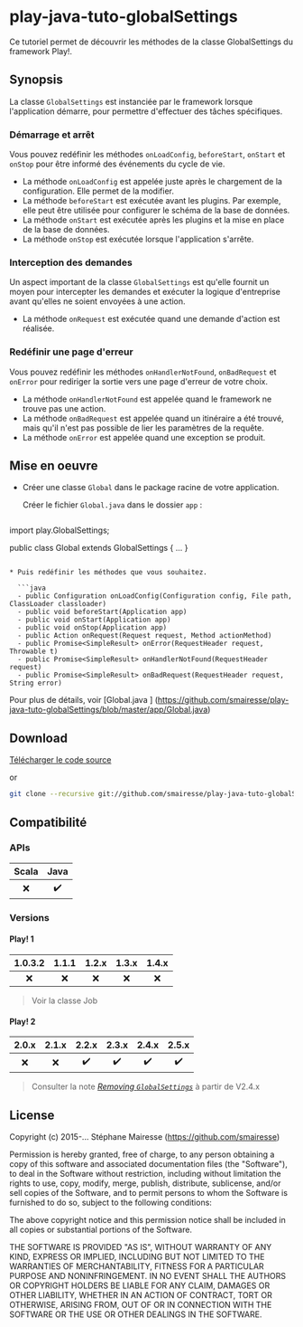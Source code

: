 # play-java-tuto-globalSettings

Ce tutoriel permet de découvrir les méthodes de la classe GlobalSettings du framework Play!.

## Synopsis

La classe `GlobalSettings` est instanciée par le framework lorsque l'application démarre, pour permettre d'effectuer des tâches spécifiques.

### Démarrage et arrêt

Vous pouvez redéfinir les méthodes `onLoadConfig`, `beforeStart`, `onStart` et `onStop` pour être informé des événements du cycle de vie.
* La méthode `onLoadConfig` est appelée juste après le chargement de la configuration. Elle permet de la modifier.
* La méthode `beforeStart` est exécutée avant les plugins. Par exemple, elle peut être utilisée pour configurer le schéma de la base de données.
* La méthode `onStart` est exécutée après les plugins et la mise en place de la base de données.
* La méthode `onStop` est exécutée lorsque l'application s'arrête.

### Interception des demandes

Un aspect important de la classe `GlobalSettings` est qu'elle fournit un moyen pour intercepter les demandes et exécuter la logique d'entreprise avant qu'elles ne soient envoyées à une action.
* La méthode `onRequest` est exécutée quand une demande d'action est réalisée.

### Redéfinir une page d'erreur

Vous pouvez redéfinir les méthodes `onHandlerNotFound`, `onBadRequest` et `onError` pour rediriger la sortie vers une page d'erreur de votre choix.

* La méthode `onHandlerNotFound` est appelée quand le framework ne trouve pas une action.
* La méthode `onBadRequest` est appelée quand un itinéraire a été trouvé, mais qu'il n'est pas possible de lier les paramètres de la requête.
* La méthode `onError` est appelée quand une exception se produit.

## Mise en oeuvre

* Créer une classe `Global` dans le package racine de votre application.

  Créer le fichier `Global.java` dans le dossier `app` :

  ```java
import play.GlobalSettings;

public class Global extends GlobalSettings {
 ...
}
```

* Puis redéfinir les méthodes que vous souhaitez.
 
  ```java
  - public Configuration onLoadConfig(Configuration config, File path, ClassLoader classloader)
  - public void beforeStart(Application app)
  - public void onStart(Application app)
  - public void onStop(Application app) 
  - public Action onRequest(Request request, Method actionMethod)
  - public Promise<SimpleResult> onError(RequestHeader request, Throwable t)
  - public Promise<SimpleResult> onHandlerNotFound(RequestHeader request)
  - public Promise<SimpleResult> onBadRequest(RequestHeader request, String error)
  ```
  Pour plus de détails, voir [Global.java ] (https://github.com/smairesse/play-java-tuto-globalSettings/blob/master/app/Global.java)

## Download

[Télécharger le code source](https://github.com/smairesse/play-java-tuto-globalSettings/archive/master.zip)

or 

```bash
git clone --recursive git://github.com/smairesse/play-java-tuto-globalSettings.git
```

## Compatibilité

### APIs

| Scala              | Java               |
|:------------------:|:------------------:|
| :x:                | :heavy_check_mark: |

### Versions

#### Play! 1

| 1.0.3.2            | 1.1.1              | 1.2.x              | 1.3.x              | 1.4.x              |
|:------------------:|:------------------:|:------------------:|:------------------:|:------------------:|
| :x:                | :x:                | :x:                | :x:                | :x:                |

> Voir la classe Job

#### Play! 2

| 2.0.x              | 2.1.x              | 2.2.x              | 2.3.x              | 2.4.x              | 2.5.x              |
|:------------------:|:------------------:|:------------------:|:------------------:|:------------------:|:------------------:|
| :x:                | :x:                | :heavy_check_mark: | :heavy_check_mark: | :heavy_check_mark: | :heavy_check_mark: |

> Consulter la note [*Removing `GlobalSettings`*](https://www.playframework.com/documentation/2.4.x/GlobalSettings) à partir de V2.4.x

## License

Copyright (c) 2015-... Stéphane Mairesse (https://github.com/smairesse)

Permission is hereby granted, free of charge, to any person obtaining
a copy of this software and associated documentation files (the
"Software"), to deal in the Software without restriction, including
without limitation the rights to use, copy, modify, merge, publish,
distribute, sublicense, and/or sell copies of the Software, and to
permit persons to whom the Software is furnished to do so, subject to
the following conditions:

The above copyright notice and this permission notice shall be
included in all copies or substantial portions of the Software.

THE SOFTWARE IS PROVIDED "AS IS", WITHOUT WARRANTY OF ANY KIND,
EXPRESS OR IMPLIED, INCLUDING BUT NOT LIMITED TO THE WARRANTIES OF
MERCHANTABILITY, FITNESS FOR A PARTICULAR PURPOSE AND
NONINFRINGEMENT. IN NO EVENT SHALL THE AUTHORS OR COPYRIGHT HOLDERS BE
LIABLE FOR ANY CLAIM, DAMAGES OR OTHER LIABILITY, WHETHER IN AN ACTION
OF CONTRACT, TORT OR OTHERWISE, ARISING FROM, OUT OF OR IN CONNECTION
WITH THE SOFTWARE OR THE USE OR OTHER DEALINGS IN THE SOFTWARE.
